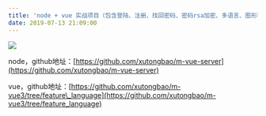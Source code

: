 ```yaml
---
title: 'node + vue 实战项目（包含登陆、注册、找回密码、密码rsa加密、多语言、图形验证码、redis、路由、vuex、列表页、列表页内容动态添加、删除等等）'
date: 2019-07-13 21:09:00
---   
```

![](https://img-blog.csdnimg.cn/20190713210455790.gif)

node，github地址：[https://github.com/xutongbao/m-vue-server](https://github.com/xutongbao/m-vue-server)

vue，github地址：[https://github.com/xutongbao/m-vue3/tree/feature\_language](https://github.com/xutongbao/m-vue3/tree/feature_language)